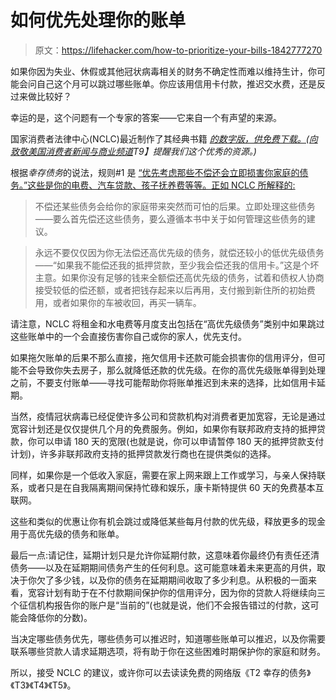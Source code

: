 # 如何优先处理你的账单

> 原文：<https://lifehacker.com/how-to-prioritize-your-bills-1842777270>

如果你因为失业、休假或其他冠状病毒相关的财务不确定性而难以维持生计，你可能会问自己这个月可以跳过哪些账单。你应该用信用卡付款，推迟交水费，还是反过来做比较好？



幸运的是，这个问题有一个专家的答案——它来自一个有声望的来源。

国家消费者法律中心(NCLC)最近制作了其经典书籍 [*的数字版，供免费下载。(向致敬*](https://www.nclc.org/for-consumers/guide-to-surviving-debt.html)*[美国消费者新闻与商业频道](https://www.cnbc.com/select/credit-score-tips-coronavirus/)T9】提醒我们这个优秀的资源。)*

根据*幸存债务*的说法，规则#1 是 [“优先考虑那些不偿还会立即损害你家庭的债务。”这些是你的电费、汽车贷款、孩子抚养费等等。正如 NCLC 所解释的:](https://library.nclc.org/sd/0102)

> 不偿还某些债务会给你的家庭带来突然而可怕的后果。立即处理这些债务——要么首先偿还这些债务，要么遵循本书中关于如何管理这些债务的建议。

> 永远不要仅仅因为你无法偿还高优先级的债务，就偿还较小的低优先级债务——“如果我不能偿还我的抵押贷款，至少我会偿还我的信用卡。”这是个坏主意。如果你没有足够的钱来全额偿还高优先级的债务，试着和债权人协商接受较低的偿还额，或者把钱存起来以后再用，支付搬到新住所的初始费用，或者如果你的车被收回，再买一辆车。

请注意，NCLC 将租金和水电费等月度支出包括在“高优先级债务”类别中如果跳过这些账单中的一个会直接伤害你自己或你的家人，优先支付。

如果拖欠账单的后果不那么直接，拖欠信用卡还款可能会损害你的信用评分，但可能不会导致你失去房子，那么就降低还款的优先级。在你的高优先级账单得到处理之前，不要支付账单——寻找可能帮助你将账单推迟到未来的选择，比如信用卡延期。

当然，疫情冠状病毒已经促使许多公司和贷款机构对消费者更加宽容，无论是通过宽容计划还是仅仅提供几个月的免费服务。例如，如果你有联邦政府支持的抵押贷款，你可以申请 180 天的宽限(也就是说，你可以申请暂停 180 天的抵押贷款支付计划)，许多非联邦政府支持的抵押贷款发行商也在提供类似的选择。

同样，如果你是一个低收入家庭，需要在家上网来跟上工作或学习，与亲人保持联系，或者只是在自我隔离期间保持忙碌和娱乐，康卡斯特提供 60 天的免费基本互联网。

这些和类似的优惠让你有机会跳过或降低某些每月付款的优先级，释放更多的现金用于高优先级的债务和账单。

最后一点:请记住，延期计划只是允许你延期付款，这意味着你最终仍有责任还清债务——以及在延期期间债务产生的任何利息。这可能意味着未来更高的月供，取决于你欠了多少钱，以及你的债务在延期期间收取了多少利息。从积极的一面来看，宽容计划有助于在不付款期间保护你的信用评分，因为你的贷款人将继续向三个征信机构报告你的账户是“当前的”(也就是说，他们不会报告错过的付款，这可能会降低你的分数)。

当决定哪些债务优先，哪些债务可以推迟时，知道哪些账单可以推迟，以及你需要联系哪些贷款人请求延期选项，将有助于你在这些困难时期保护你的家庭和财务。

所以，接受 NCLC 的建议，或许你可以去读读免费的网络版《T2 幸存的债务》《T3》《T4》《T5》。